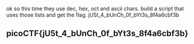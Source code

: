 ok so this time they use dec, hex, oct and ascii chars.
build a script that uses those lists and get the flag.
jU5t_4_bUnCh_0f_bYt3s_8f4a6cbf3b

## picoCTF{jU5t_4_bUnCh_0f_bYt3s_8f4a6cbf3b}
